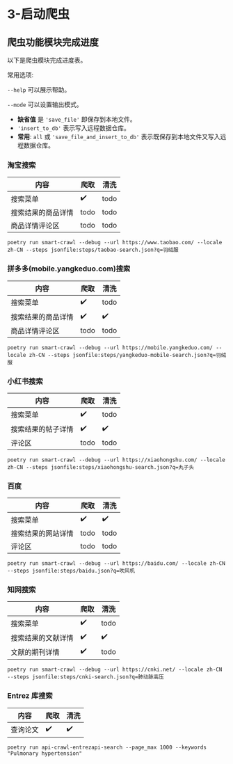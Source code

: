 # 3-启动爬虫

## 爬虫功能模块完成进度

以下是爬虫模块完成进度表。

常用选项:

`--help` 可以展示帮助。

`--mode` 可以设置输出模式。

- **缺省值** 是 `'save_file'` 即保存到本地文件。
- `'insert_to_db'` 表示写入远程数据仓库。
- **常用**: `all` 或 `'save_file_and_insert_to_db'` 表示既保存到本地文件又写入远程数据仓库。

### 淘宝搜索

| 内容               | 爬取 | 清洗 |
| ------------------ | ---- | ---- |
| 搜索菜单           | ✔️   | todo |
| 搜索结果的商品详情 | todo | todo |
| 商品详情评论区     | todo | todo |

```shell
poetry run smart-crawl --debug --url https://www.taobao.com/ --locale zh-CN --steps jsonfile:steps/taobao-search.json?q=羽绒服
```

### 拼多多(mobile.yangkeduo.com)搜索

| 内容               | 爬取 | 清洗 |
| ------------------ | ---- | ---- |
| 搜索菜单           | ✔️   | todo |
| 搜索结果的商品详情 | ✔️   | ✔️   |
| 商品详情评论区     | todo | todo |

```shell
poetry run smart-crawl --debug --url https://mobile.yangkeduo.com/ --locale zh-CN --steps jsonfile:steps/yangkeduo-mobile-search.json?q=羽绒服
```

### 小红书搜索

| 内容               | 爬取 | 清洗 |
| ------------------ | ---- | ---- |
| 搜索菜单           | ✔️   | todo |
| 搜索结果的帖子详情 | ✔️   | ✔️   |
| 评论区             | todo | todo |

```shell
poetry run smart-crawl --debug --url https://xiaohongshu.com/ --locale zh-CN --steps jsonfile:steps/xiaohongshu-search.json?q=丸子头
```

### 百度

| 内容               | 爬取 | 清洗 |
| ------------------ | ---- | ---- |
| 搜索菜单           | ✔️   | ✔️   |
| 搜索结果的网站详情 | todo | todo |
| 评论区             | todo | todo |

```shell
poetry run smart-crawl --debug --url https://baidu.com/ --locale zh-CN --steps jsonfile:steps/baidu.json?q=吹风机
```

### 知网搜索

| 内容               | 爬取 | 清洗 |
| ------------------ | ---- | ---- |
| 搜索菜单           | ✔️   | todo |
| 搜索结果的文献详情 | ✔️   | ✔️   |
| 文献的期刊详情     | ✔️   | todo |

```shell
poetry run smart-crawl --debug --url https://cnki.net/ --locale zh-CN --steps jsonfile:steps/cnki-search.json?q=肺动脉高压
```

### Entrez 库搜索

| 内容     | 爬取 | 清洗 |
| -------- | ---- | ---- |
| 查询论文 | ✔️   | ✔️   |

```shell
poetry run api-crawl-entrezapi-search --page_max 1000 --keywords "Pulmonary hypertension"
```
